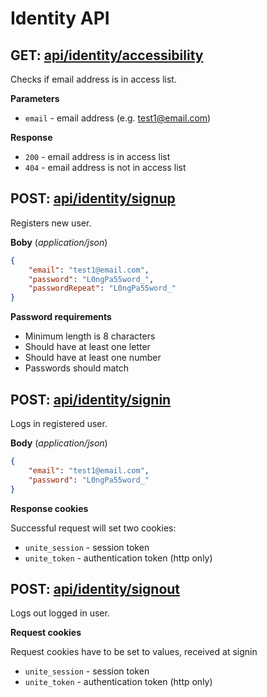 # Identity API

## GET: [api/identity/accessibility](http://localhost:5002/api/identity/accessibility)

Checks if email address is in access list.

**Parameters**

- `email` - email address (e.g. test1@email.com)

**Response**

- `200` - email address is in access list
- `404` - email address is not in access list


## POST: [api/identity/signup](http://localhost:5002/api/identity/signup)

Registers new user.

**Boby** (_application/json_)

```json
{
    "email": "test1@email.com",
    "password": "L0ngPa55word_",
    "passwordRepeat": "L0ngPa55word_"
}
```

**Password requirements**

- Minimum length is 8 characters
- Should have at least one letter
- Should have at least one number
- Passwords should match


## POST: [api/identity/signin](http://localhost:5002/api/identity/signin)

Logs in registered user.

**Body** (_application/json_)

```json
{
    "email": "test1@email.com",
    "password": "L0ngPa55word_"
}
```

**Response cookies**

Successful request will set two cookies:
- `unite_session` - session token
- `unite_token` - authentication token (http only)


## POST: [api/identity/signout](http://localhost:5002/api/identity/signout)

Logs out logged in user.

**Request cookies**

Request cookies have to be set to values, received at signin
- `unite_session` - session token
- `unite_token` - authentication token (http only)
